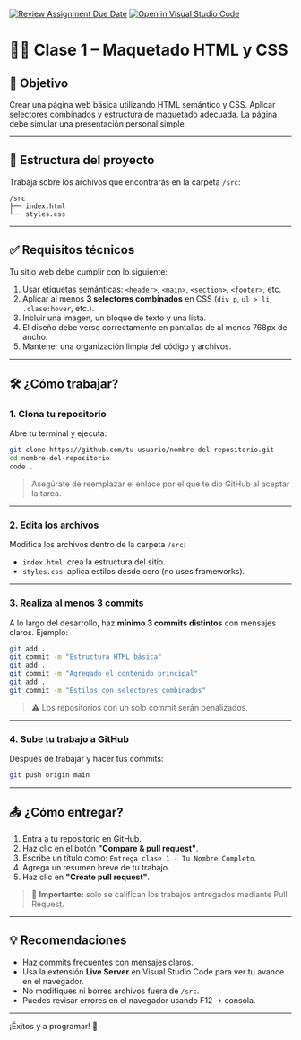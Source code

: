 [![Review Assignment Due Date](https://classroom.github.com/assets/deadline-readme-button-22041afd0340ce965d47ae6ef1cefeee28c7c493a6346c4f15d667ab976d596c.svg)](https://classroom.github.com/a/-C7WZGzP)
[![Open in Visual Studio Code](https://classroom.github.com/assets/open-in-vscode-2e0aaae1b6195c2367325f4f02e2d04e9abb55f0b24a779b69b11b9e10269abc.svg)](https://classroom.github.com/online_ide?assignment_repo_id=19473304&assignment_repo_type=AssignmentRepo)
# 🧑‍💻 Clase 1 – Maquetado HTML y CSS

## 🎯 Objetivo

Crear una página web básica utilizando HTML semántico y CSS. Aplicar selectores combinados y estructura de maquetado adecuada. La página debe simular una presentación personal simple.

---

## 📁 Estructura del proyecto

Trabaja sobre los archivos que encontrarás en la carpeta `/src`:

```
/src
├── index.html
└── styles.css
```

---

## ✅ Requisitos técnicos

Tu sitio web debe cumplir con lo siguiente:

1. Usar etiquetas semánticas: `<header>`, `<main>`, `<section>`, `<footer>`, etc.
2. Aplicar al menos **3 selectores combinados** en CSS (`div p`, `ul > li`, `.clase:hover`, etc.).
3. Incluir una imagen, un bloque de texto y una lista.
4. El diseño debe verse correctamente en pantallas de al menos 768px de ancho.
5. Mantener una organización limpia del código y archivos.

---

## 🛠️ ¿Cómo trabajar?

### 1. Clona tu repositorio

Abre tu terminal y ejecuta:

```bash
git clone https://github.com/tu-usuario/nombre-del-repositorio.git
cd nombre-del-repositorio
code .
```

> Asegúrate de reemplazar el enlace por el que te dio GitHub al aceptar la tarea.

---

### 2. Edita los archivos

Modifica los archivos dentro de la carpeta `/src`:

- `index.html`: crea la estructura del sitio.
- `styles.css`: aplica estilos desde cero (no uses frameworks).

---

### 3. Realiza al menos 3 commits

A lo largo del desarrollo, haz **mínimo 3 commits distintos** con mensajes claros. Ejemplo:

```bash
git add .
git commit -m "Estructura HTML básica"
git add .
git commit -m "Agregado el contenido principal"
git add .
git commit -m "Estilos con selectores combinados"
```

> ⚠️ Los repositorios con un solo commit serán penalizados.

---

### 4. Sube tu trabajo a GitHub

Después de trabajar y hacer tus commits:

```bash
git push origin main
```

---

## 📤 ¿Cómo entregar?

1. Entra a tu repositorio en GitHub.
2. Haz clic en el botón **"Compare & pull request"**.
3. Escribe un título como: `Entrega clase 1 - Tu Nombre Completo`.
4. Agrega un resumen breve de tu trabajo.
5. Haz clic en **"Create pull request"**.

> 📝 **Importante:** solo se califican los trabajos entregados mediante Pull Request.

---

## 💡 Recomendaciones

- Haz commits frecuentes con mensajes claros.
- Usa la extensión **Live Server** en Visual Studio Code para ver tu avance en el navegador.
- No modifiques ni borres archivos fuera de `/src`.
- Puedes revisar errores en el navegador usando F12 → consola.

---

¡Éxitos y a programar! 🚀
